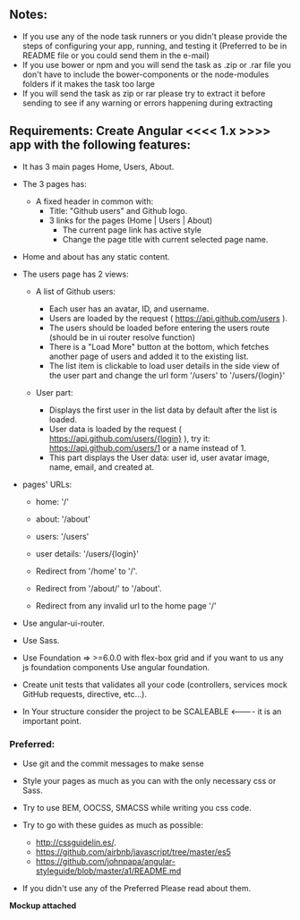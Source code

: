 ## Notes:
  - If you use any of the node task runners or you didn't
    please provide the steps of configuring your app, running, and testing it (Preferred to be in README file or you could send them in the e-mail)
  - If you use bower or npm and you will send the task as .zip or .rar file
    you don't have to include the bower-components or the node-modules folders if it makes the task too large
  - If you will send the task as zip or rar please try to extract it before sending to see if any warning or errors happening during extracting

## Requirements: Create Angular <<<< 1.x >>>> app with the following features:
- It has 3 main pages Home, Users, About.
- The 3 pages has:
  - A fixed header in common with:
    - Title: "Github users" and Github logo.
    - 3 links for the pages (Home  |  Users  |  About)
      - The current page link has active style
      - Change the page title with current selected page name.

- Home and about has any static content.

- The users page has 2 views:
  - A list of Github users:
    - Each user has an avatar, ID, and username.
    - Users are loaded by the request ( https://api.github.com/users ).
    - The users should be loaded before entering the users route (should be in ui router resolve function)
    - There is a "Load More" button at the bottom, which fetches another page of users and added it to the existing list.
    - The list item is clickable to load user details in the side view of the user part
      and change the url form '/users' to '/users/{login}'

  - User part:
    - Displays the first user in the list data by default after the list is loaded.
    - User data is loaded by the request ( https://api.github.com/users/{login} ), try it: https://api.github.com/users/1 or a name instead of 1.
    - This part displays the User data: user id, user avatar image, name, email, and created at.

- pages' URLs:
  - home: '/'
  - about: '/about'
  - users: '/users'
  - user details: '/users/{login}'

  - Redirect from '/home' to '/'.
  - Redirect from '/about/' to '/about'.
  - Redirect from any invalid url to the home page '/'

- Use angular-ui-router.
- Use Sass.
- Use Foundation => >=6.0.0 with flex-box grid and if you want to us any js foundation components Use angular foundation.
- Create unit tests that validates all your code (controllers, services mock GitHub requests, directive, etc...).
- In Your structure consider the project to be SCALEABLE <---- it is an important point.

### Preferred:
- Use git and the commit messages to make sense
- Style your pages as much as you can with the only necessary css or Sass.
- Try to use BEM, OOCSS, SMACSS while writing you css code.
- Try to go with these guides as much as possible:
  - http://cssguidelin.es/.
  - https://github.com/airbnb/javascript/tree/master/es5
  - https://github.com/johnpapa/angular-styleguide/blob/master/a1/README.md

- If you didn't use any of the Preferred Please read about them.

**Mockup attached**
